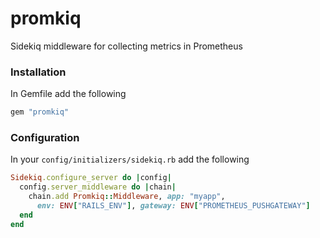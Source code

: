 promkiq
=======

Sidekiq middleware for collecting metrics in Prometheus

### Installation

In Gemfile add the following

```ruby
gem "promkiq"
```

### Configuration

In your `config/initializers/sidekiq.rb` add the following

```ruby
Sidekiq.configure_server do |config|
  config.server_middleware do |chain|
    chain.add Promkiq::Middleware, app: "myapp",
      env: ENV["RAILS_ENV"], gateway: ENV["PROMETHEUS_PUSHGATEWAY"]
  end
end
```
